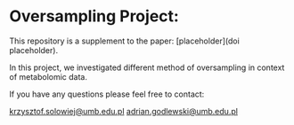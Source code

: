 # Oversampling Project:

This repository is a supplement to the paper: [placeholder](doi placeholder). 

In this project, we investigated different method of oversampling in context of metabolomic data.

If you have any questions please feel free to contact:

krzysztof.solowiej@umb.edu.pl
adrian.godlewski@umb.edu.pl